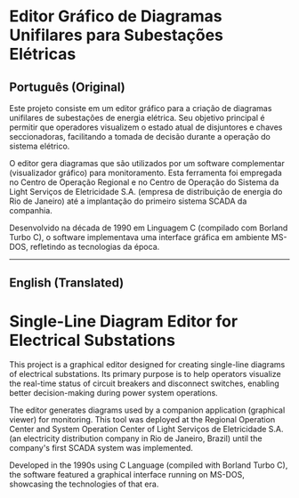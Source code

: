
# Editor Gráfico de Diagramas Unifilares para Subestações Elétricas

## Português (Original)

Este projeto consiste em um editor gráfico para a criação de diagramas unifilares de subestações de energia elétrica. Seu objetivo principal é permitir que operadores visualizem o estado atual de disjuntores e chaves seccionadoras, facilitando a tomada de decisão durante a operação do sistema elétrico.

O editor gera diagramas que são utilizados por um software complementar (visualizador gráfico) para monitoramento. Esta ferramenta foi empregada no Centro de Operação Regional e no Centro de Operação do Sistema da Light Serviços de Eletricidade S.A. (empresa de distribuição de energia do Rio de Janeiro) até a implantação do primeiro sistema SCADA da companhia.

Desenvolvido na década de 1990 em Linguagem C (compilado com Borland Turbo C), o software implementava uma interface gráfica em ambiente MS-DOS, refletindo as tecnologias da época.

---

## English (Translated)

# Single-Line Diagram Editor for Electrical Substations

This project is a graphical editor designed for creating single-line diagrams of electrical substations. Its primary purpose is to help operators visualize the real-time status of circuit breakers and disconnect switches, enabling better decision-making during power system operations.

The editor generates diagrams used by a companion application (graphical viewer) for monitoring. This tool was deployed at the Regional Operation Center and System Operation Center of Light Serviços de Eletricidade S.A. (an electricity distribution company in Rio de Janeiro, Brazil) until the company's first SCADA system was implemented.

Developed in the 1990s using C Language (compiled with Borland Turbo C), the software featured a graphical interface running on MS-DOS, showcasing the technologies of that era.
